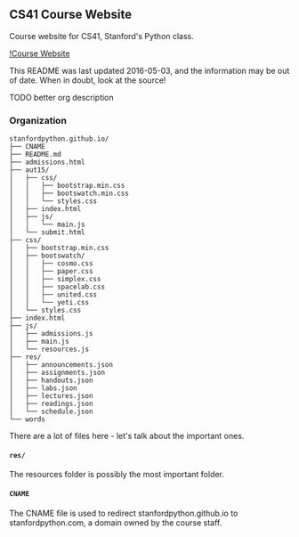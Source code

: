 ## CS41 Course Website

Course website for CS41, Stanford's Python class.

[!Course Website](asdfjasdf)

This README was last updated 2016-05-03, and the information may be out of date. When in doubt, look at the source!

TODO better org description

### Organization

```
stanfordpython.github.io/
├── CNAME
├── README.md
├── admissions.html
├── aut15/
│   ├── css/
│   │   ├── bootstrap.min.css
│   │   ├── bootswatch.min.css
│   │   └── styles.css
│   ├── index.html
│   ├── js/
│   │   └── main.js
│   └── submit.html
├── css/
│   ├── bootstrap.min.css
│   ├── bootswatch/
│   │   ├── cosmo.css
│   │   ├── paper.css
│   │   ├── simplex.css
│   │   ├── spacelab.css
│   │   ├── united.css
│   │   └── yeti.css
│   └── styles.css
├── index.html
├── js/
│   ├── admissions.js
│   ├── main.js
│   └── resources.js
├── res/
│   ├── announcements.json
│   ├── assignments.json
│   ├── handouts.json
│   ├── labs.json
│   ├── lectures.json
│   ├── readings.json
│   └── schedule.json
└── words
```

There are a lot of files here - let's talk about the important ones.

#### `res/`

The resources folder is possibly the most important folder.


#### `CNAME`

The CNAME file is used to redirect stanfordpython.github.io to stanfordpython.com, a domain owned by the course staff.
